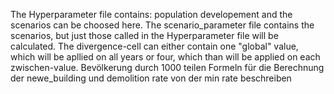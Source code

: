 The Hyperparameter file contains: population developement and the scenarios can be choosed here. 
The scenario_parameter file contains the scenarios, but just those called in the Hyperparameter file will be calculated. 
The divergence-cell can either contain one "global" value, which will be apllied on all years or four, which than will be applied on each zwischen-value.
Bevölkerung durch 1000 teilen 
Formeln für die Berechnung der newe_building und demolition rate von der min rate beschreiben
